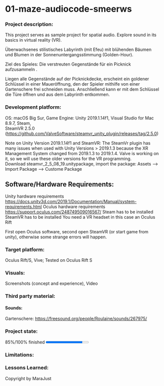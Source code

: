 # 01-maze-audiocode-smeerws

### Project description: 
This project serves as sample project for spatial audio. 
Explore sound in its basics in virtual reality (VR).

Überwachsenes stilistisches Labyrinth (mit Efeu) mit blühenden Bäumen und Blumen
in der Sonnenuntergangsstimmung (Golden-Hour).

Ziel des Spieles: Die verstreuten Gegenstände für ein Picknick aufzusammeln .

Liegen alle Gegenstände auf der Picknickdecke, erscheint ein goldener Schlüssel in
einer Maueröffnung, den der Spieler mithilfe von einer Gartenschere frei schneiden
muss. Anschließend kann er mit dem Schlüssel die Türe öffnen und aus dem
Labyrinth entkommen.

### Development platform: 
OS: macOS Big Sur, Game Engine: Unity 2019.1.14f1, Visual Studio for Mac 8.9.7, Steam,  
SteamVR 2.5.0 (https://github.com/ValveSoftware/steamvr_unity_plugin/releases/tag/2.5.0)

Note on Unity Version 2019.1.14f1 and SteamVR: The SteamVr plugin has many issues when used with Unity Versions > 2019.1.3 because the XR Management System changed from 2019.1.3 to 2019.1.4. Valve is working on it, so we will use these older versions for the VR programming.  
Download steamvr_2_5_08_19.unitypackage, import the package: Assets --> Import Package --> Custome Package

## Software/Hardware Requirements: 
Unity hardware requirements https://docs.unity3d.com/2019.1/Documentation/Manual/system-requirements.html 
Oculus hardware requirements https://support.oculus.com/248749509016567/
Steam has to be installed
SteamVR has to be installed
You need a VR headset in this case an Oculus Rift

First open Oculus software, second open SteamVR (or start game from unity), otherwise some strange errors will happen. 


### Target platform: 
Oculus Rift/S, Vive; 
Tested on Oculus Rift S

### Visuals: 
Screenshots (concept and experience), Video

### Third party material: 
#### Sounds:
Gartenschere: https://freesound.org/people/Roulaine/sounds/267975/


### Project state: 
85%/100% finished
<progress max="100" value="85"></progress>

### Limitations: 

### Lessons Learned: 

Copyright by MaraJust
